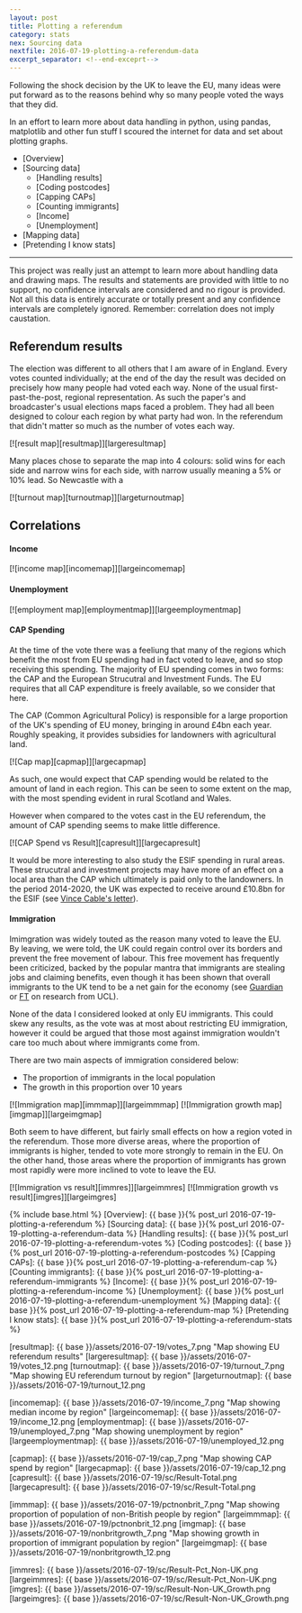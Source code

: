 ```yaml
---
layout: post
title: Plotting a referendum
category: stats
nex: Sourcing data
nextfile: 2016-07-19-plotting-a-referendum-data
excerpt_separator: <!--end-exceprt-->
---
```


Following the shock decision by the UK to leave the EU, many ideas were put 
forward as to the reasons behind why so many people voted the ways that they 
did. 

In an effort to learn more about data handling in python, using pandas, 
matplotlib and other fun stuff I scoured the internet for data and set about 
plotting graphs. 

* [Overview] 
* [Sourcing data]
    * [Handling results]
    * [Coding postcodes]
    * [Capping CAPs]
    * [Counting immigrants]
    * [Income]
    * [Unemployment]
* [Mapping data]
* [Pretending I know stats]
<!--end-exceprt-->

---

<div class="panel panel-info"><div class="panel-body">
This project was really just an attempt to learn more about handling data and
drawing maps. The results and statements are provided with little to no support,
no confidence intervals are considered and no rigour is provided. Not all this
data is entirely accurate or totally present and any confidence intervals are
completely ignored. Remember: correlation does not imply caustation.
</div></div>


## Referendum results

The election was different to all others that I am aware of in England. Every
votes counted individually; at the end of the day the result was decided on
precisely how many people had voted each way. None of the usual
first-past-the-post, regional representation. As such the paper's and
broadcaster's usual elections maps faced a problem. They had all been designed
to colour each region by what party had won. In the referendum that didn't
matter so much as the number of votes each way.

[![result map][resultmap]][largeresultmap]

Many places chose to separate the map into 4 colours: solid wins for each side
and narrow wins for each side, with narrow usually meaning a 5% or 10% lead. So
Newcastle with a

[![turnout map][turnoutmap]][largeturnoutmap]

## Correlations

#### Income

[![income map][incomemap]][largeincomemap]

#### Unemployment

[![employment map][employmentmap]][largeemploymentmap]

#### CAP Spending

At the time of the vote there was a feeliung that many of the regions which
benefit the most from EU spending had in fact voted to leave, and so stop
receiving this spending. The majority of EU spending comes in two forms: the CAP
and the European Strucutral and Investment Funds. The EU requires that all CAP
expenditure is freely available, so we consider that here.

The CAP (Common Agricultural Policy) is responsible for a large proportion of
the UK's spending of EU money, bringing in around £4bn each year. Roughly
speaking, it provides subsidies for landowners with agricultural land.

[![Cap map][capmap]][largecapmap]

As such, one would expect that CAP spending would be related to the amount of
land in each region. This can be seen to some extent on the map, with the most
spending evident in rural Scotland and Wales.

However when compared to the votes cast in the EU referendum, the amount of CAP
spending seems to make little difference.

[![CAP Spend vs Result][capresult]][largecapresult]

It would be more interesting to also study the ESIF spending in rural areas.
These strucutral and investment projects may have more of an effect on a local
area than the CAP which ultimately is paid only to the landowners. In the period
2014-2020, the UK was expected to receive around £10.8bn for the ESIF (see
[Vince Cable's letter][esif letter]).


#### Immigration

Imimgration was widely touted as the reason many voted to leave the EU. By
leaving, we were told, the UK could regain control over its borders and prevent
the free movement of labour. This free movement has frequently been criticized,
backed by the popular mantra that immigrants are stealing jobs and claiming
benefits, even though it has been shown that overall immigrants to the UK tend
to be a net gain for the economy (see [Guardian][guardian immigrants] or 
[FT][FT immigrants] on research from UCL).

None of the data I considered looked at only EU immigrants. This could skew any
results, as the vote was at most about restricting EU immigration, however it
could be argued that those most against immigration wouldn't care too much about
where immigrants come from.

There are two main aspects of immigration considered below:

 - The proportion of immigrants in the local population
 - The growth in this proportion over 10 years

[![Immigration map][immmap]][largeimmmap]
[![Immigration growth map][imgmap]][largeimgmap]

Both seem to have different, but fairly small effects on how a region voted in
the referendum. Those more diverse areas, where the proportion of immigrants is
higher, tended to vote more strongly to remain in the EU. On the other hand,
those areas where the proportion of immigrants has grown most rapidly were more
inclined to vote to leave the EU.

[![Immigration vs result][immres]][largeimmres]
[![Immigration growth vs result][imgres]][largeimgres]



{% include base.html %}
[Overview]: {{ base }}{% post_url 2016-07-19-plotting-a-referendum %}
[Sourcing data]: {{ base }}{% post_url 2016-07-19-plotting-a-referendum-data %}
[Handling results]: {{ base }}{% post_url 2016-07-19-plotting-a-referendum-votes %}
[Coding postcodes]: {{ base }}{% post_url 2016-07-19-plotting-a-referendum-postcodes %}
[Capping CAPs]: {{ base }}{% post_url 2016-07-19-plotting-a-referendum-cap %}
[Counting immigrants]: {{ base }}{% post_url 2016-07-19-plotting-a-referendum-immigrants %}
[Income]: {{ base }}{% post_url 2016-07-19-plotting-a-referendum-income %}
[Unemployment]: {{ base }}{% post_url 2016-07-19-plotting-a-referendum-unemployment %}
[Mapping data]: {{ base }}{% post_url 2016-07-19-plotting-a-referendum-map %}
[Pretending I know stats]:  {{ base }}{% post_url 2016-07-19-plotting-a-referendum-stats %}

[resultmap]: {{ base }}/assets/2016-07-19/votes_7.png "Map showing EU referendum results"
[largeresultmap]: {{ base }}/assets/2016-07-19/votes_12.png
[turnoutmap]: {{ base }}/assets/2016-07-19/turnout_7.png "Map showing EU referendum turnout by region"
[largeturnoutmap]: {{ base }}/assets/2016-07-19/turnout_12.png

[incomemap]: {{ base }}/assets/2016-07-19/income_7.png "Map showing median income by region"
[largeincomemap]: {{ base }}/assets/2016-07-19/income_12.png
[employmentmap]: {{ base }}/assets/2016-07-19/unemployed_7.png "Map showing unemployment by region"
[largeemploymentmap]: {{ base }}/assets/2016-07-19/unemployed_12.png

[capmap]: {{ base }}/assets/2016-07-19/cap_7.png "Map showing CAP spend by region"
[largecapmap]: {{ base }}/assets/2016-07-19/cap_12.png
[capresult]: {{ base }}/assets/2016-07-19/sc/Result-Total.png
[largecapresult]: {{ base }}/assets/2016-07-19/sc/Result-Total.png

[immmap]: {{ base }}/assets/2016-07-19/pctnonbrit_7.png "Map showing proportion of population of non-British people by region"
[largeimmmap]: {{ base }}/assets/2016-07-19/pctnonbrit_12.png
[imgmap]: {{ base }}/assets/2016-07-19/nonbritgrowth_7.png "Map showing growth in proportion of immigrant population by region"
[largeimgmap]: {{ base }}/assets/2016-07-19/nonbritgrowth_12.png

[immres]: {{ base }}/assets/2016-07-19/sc/Result-Pct_Non-UK.png
[largeimmres]: {{ base }}/assets/2016-07-19/sc/Result-Pct_Non-UK.png
[imgres]: {{ base }}/assets/2016-07-19/sc/Result-Non-UK_Growth.png
[largeimgres]: {{ base }}/assets/2016-07-19/sc/Result-Non-UK_Growth.png

[esif letter]: https://www.gov.uk/government/publications/eu-structural-funds-uk-allocations-2014-to-2020
[guardian immigrants]: https://www.theguardian.com/uk-news/2014/nov/05/eu-migrants-uk-gains-20bn-ucl-study
[FT immigrants]: http://www.ft.com/cms/s/0/c49043a8-6447-11e4-b219-00144feabdc0.html
